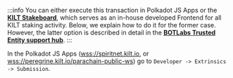 :::info
You can either execute this transaction in Polkadot JS Apps or the [**KILT Stakeboard**](../../develop/05_builtonkilt.md#web-apps), which serves as an in-house developed Frontend for all KILT staking activity.
Below, we explain how to do it for the former case.
However, the latter option is described in detail in the [**BOTLabs Trusted Entity support hub**](https://support.kilt.io/support/solutions/80000442174).
:::

In the Polkadot JS Apps ([wss://spiritnet.kilt.io](https://polkadot.js.org/apps/?rpc=wss%3A%2F%2Fkilt-rpc.dwellir.com#/explorer), or [wss://peregrine.kilt.io/parachain-public-ws](https://polkadot.js.org/apps/?rpc=wss%3A%2F%2Fperegrine-stg.kilt.io%2Fpara-public-ws#/explorer)) go to `Developer -> Extrinsics -> Submission`.
